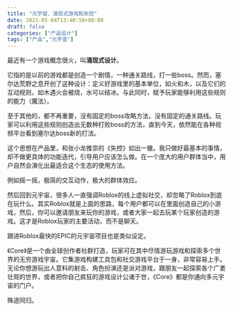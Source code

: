 ```yaml
---
title: "元宇宙、涌现式游戏和失控"
date: 2021-05-04T13:40:58+08:00
draft: false
categories: ["产品设计"]
tags: ["产品","元宇宙"]
---
```


最近有一个游戏概念很火，叫**涌现式设计**。

它指的是以前的游戏都是创造一个剧情，一种通关路线，打一些boss。然而，塞尔达荒野之息开创了这种设计：定义好游戏里的基本单位，如火和木，以及它们的互动规则，如木遇火会被烧，水可以结冰。与此同时，赋予玩家能够利用这些规则的能力（魔法）。

至于其他的，都不再重要，没有固定的boss攻略方法，没有固定的通关路线。玩家可以利用这些规则创造出无数种打败boss的方法，直到今天，依然能在各种视频平台看到塞尔达boss新的打法。

这个思想在产品里，和张小龙推崇的《失控》如出一辙。我只做好最基本的事情，却不做更具体的功能迭代，引导用户应该怎么做。在一个庞大的用户群体当中，用户自然会演化出最适合这个生态的使用方法。

例如摇一摇，极简的交互动作，极大的群体效应。

然后回到元宇宙，很多人一直强调Roblox的线上虚拟社交，却忽略了Roblox到底在玩什么。其实Roblox就是上面的思路，每个用户都可以在里面创造自己的小游戏，然后，你可以邀请朋友来玩你的游戏，或者大家一起去玩某个玩家创造的游戏。这才是Roblox玩家的主要活动，而不是聊天。

跟进Roblox最快的EPIC的元宇宙项目也是类似设定。

《Core》是一个由全球创作者社群打造，玩家可在其中尽情游玩游戏和探索多个世界的无穷游戏宇宙。它集游戏构建工具包和社交游戏平台于一身，非常容易上手。无论你想游玩出人意料的射击、角色扮演还是派对游戏，跟朋友一起探索各个广袤壮观的世界，或者把你自己疯狂的游戏设计公诸于世，《Core》都是你通向多元宇宙的门户。

殊途同归。
